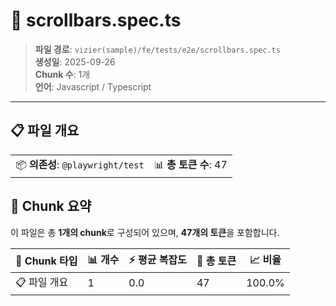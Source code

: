 # 📄 scrollbars.spec.ts

> **파일 경로**: `vizier(sample)/fe/tests/e2e/scrollbars.spec.ts`  
> **생성일**: 2025-09-26  
> **Chunk 수**: 1개  
> **언어**: Javascript / Typescript
---


## 📋 파일 개요

| | |
|--|--|
| 📦 **의존성**: `@playwright/test` | 📊 **총 토큰 수**: 47 |






## 🧩 Chunk 요약

이 파일은 총 **1개의 chunk**로 구성되어 있으며, **47개의 토큰**을 포함합니다.

| 🧩 Chunk 타입 | 📊 개수 | ⚡ 평균 복잡도 | 📝 총 토큰 | 📈 비율 |
|---------------|--------|-------------|----------|--------|
| 📋 파일 개요 | 1 | 0.0 | 47 | 100.0% |

